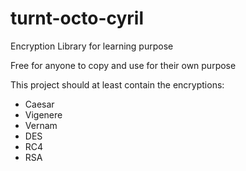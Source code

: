 turnt-octo-cyril
================

Encryption Library for learning purpose

Free for anyone to copy and use for their own purpose

This project should at least contain the encryptions:
  * Caesar
  * Vigenere
  * Vernam
  * DES
  * RC4
  * RSA
